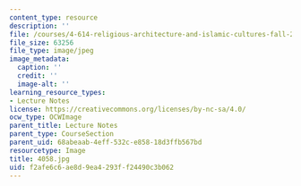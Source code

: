 ```yaml
---
content_type: resource
description: ''
file: /courses/4-614-religious-architecture-and-islamic-cultures-fall-2002/f2afe6c6ae8d9ea4293ff24490c3b062_4058.jpg
file_size: 63256
file_type: image/jpeg
image_metadata:
  caption: ''
  credit: ''
  image-alt: ''
learning_resource_types:
- Lecture Notes
license: https://creativecommons.org/licenses/by-nc-sa/4.0/
ocw_type: OCWImage
parent_title: Lecture Notes
parent_type: CourseSection
parent_uid: 68abeaab-4eff-532c-e858-18d3ffb567bd
resourcetype: Image
title: 4058.jpg
uid: f2afe6c6-ae8d-9ea4-293f-f24490c3b062
---
```

